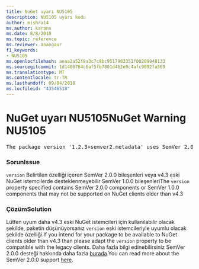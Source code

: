```yaml
---
title: NuGet uyarı NU5105
description: NU5105 uyarı kodu
author: mishra14
ms.author: karann
ms.date: 8/8/2018
ms.topic: reference
ms.reviewer: anangaur
f1_keywords:
- NU5105
ms.openlocfilehash: aeaa2a52f8a3c7c8bc9517903351f00209948133
ms.sourcegitcommit: 1d1406764c6af5fb7801d462e0c4afc9092fa569
ms.translationtype: MT
ms.contentlocale: tr-TR
ms.lasthandoff: 09/04/2018
ms.locfileid: "43546518"
---
```

# <a name="nuget-warning-nu5105"></a><span data-ttu-id="1786d-103">NuGet uyarı NU5105</span><span class="sxs-lookup"><span data-stu-id="1786d-103">NuGet Warning NU5105</span></span>
<pre>The package version '1.2.3+semver2.metadata' uses SemVer 2.0.0 or components of SemVer 1.0.0 that are not supported on legacy clients. Change the package version to a SemVer 1.0.0 string. If the version contains a release label it must start with a letter. This message can be ignored if the package is not intended for older clients.</pre>

### <a name="issue"></a><span data-ttu-id="1786d-104">Sorun</span><span class="sxs-lookup"><span data-stu-id="1786d-104">Issue</span></span>

<span data-ttu-id="1786d-105">`version` Belirtilen özelliği içeren SemVer 2.0.0 bileşenleri veya v4.3 eski NuGet istemcilerde desteklenmeyebilir SemVer 1.0.0 bileşenleri</span><span class="sxs-lookup"><span data-stu-id="1786d-105">The `version` property specified contains SemVer 2.0.0 components or SemVer 1.0.0 components that may not be supported on NuGet clients older than v4.3</span></span>


### <a name="solution"></a><span data-ttu-id="1786d-106">Çözüm</span><span class="sxs-lookup"><span data-stu-id="1786d-106">Solution</span></span>

<span data-ttu-id="1786d-107">Lütfen uyum daha v4.3 eski NuGet istemcileri için kullanılabilir olacak şekilde, paketin düşünüyorsanız `version` eski istemcileriyle uyumlu olacak şekilde özelliği.</span><span class="sxs-lookup"><span data-stu-id="1786d-107">If you intend for your package to be available to NuGet clients older than v4.3 than please adapt the `version` property to be compatible with the legacy clients.</span></span> <span data-ttu-id="1786d-108">Daha fazla bilgi edinebilirsiniz SemVer 2.0.0 desteği hakkında daha fazla [burada](https://github.com/NuGet/Home/wiki/SemVer-2.0.0-support).</span><span class="sxs-lookup"><span data-stu-id="1786d-108">You can read more about the SemVer 2.0.0 support [here](https://github.com/NuGet/Home/wiki/SemVer-2.0.0-support).</span></span>

